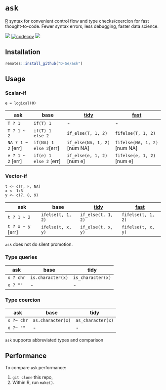 # `ask`
[R][] syntax for convenient control flow and type checks/coercion for fast thought-to-code. Fewer syntax errors, less debugging, faster data science.

[![](https://img.shields.io/badge/lifecycle-experimental-orange.svg)](https://lifecycle.r-lib.org/articles/stages.html#experimental)
[![codecov](https://codecov.io/gh/D-Se/ask/branch/main/graph/badge.svg?token=R667MDR4M4)](https://codecov.io/gh/D-Se/ask)
[![](https://img.shields.io/github/languages/code-size/D-Se/ask.svg)](https://github.com/D-Se/ask)

## Installation 

```r
remotes::install_github("D-Se/ask")
```

## Usage

### Scalar-if
```
e = logical(0)
```
| ask                	| base                    	| [tidy][]                     	| [fast][]                     	|
|--------------------	|-------------------------	|------------------------------	|------------------------------	|
| `T ? 1`            	| `if(T) 1`               	| -                            	| -                            	|
| `T ? 1 ~ 2`        	| `if(T) 1 else 2`        	| `if_else(T, 1, 2)`           	| `fifelse(T, 1, 2)`           	|
| `NA ? 1 ~ 2` [err] 	| `if(NA) 1 else 2`[err]  	| `if_else(NA, 1, 2)` [num NA] 	| `fifelse(NA, 1, 2)` [num NA] 	|
| `e ? 1 ~ 2` [err]  	| `if(e) 1 else 2` [err]  	| `if_else(e, 1, 2)` [num e]   	| `fifelse(e, 1, 2)` [num e]   	|

### Vector-if
```
t <- c(T, F, NA)
x <- 1:3
y <- c(7, 8, 9)
```
| ask               	| base              	| [tidy][]           	| [fast][]           	|
|-------------------	|-------------------	|--------------------	|--------------------	|
| `t ? 1 ~ 2`       	| `ifelse(t, 1, 2)` 	| `if_else(t, 1, 2)` 	| `fifelse(t, 1, 2)` 	|
| `t ? x ~ y` [err] 	| `ifelse(t, x, y)` 	| `if_else(t, x, y)` 	| `fifelse(t, x, y)` 	|

`ask` does not do silent promotion.

### Type queries

| ask       	| base              	| tidy              	|
|-----------	|-------------------	|-------------------	|
| `x ? chr` 	| `is.character(x)` 	| `is_character(x)` 	|
| `x ? ""`  	| -                 	| -                 	|

### Type coercion

| ask        	| base              	| tidy              	|
|------------	|-------------------	|-------------------	|
| `x ?~ chr` 	| `as.character(x)` 	| `as_character(x)` 	|
| `x ?~ ""`  	| -                 	| -                 	|

`ask` supports abbreviated types and comparison

## Performance
To compare `ask` performance:  
1. `git clone` this repo,  
2. Within R, run `make()`.

[R]: https://www.r-project.org/
[tidy]: https://www.tidyverse.org/
[fast]: https://github.com/fastverse/fastverse
